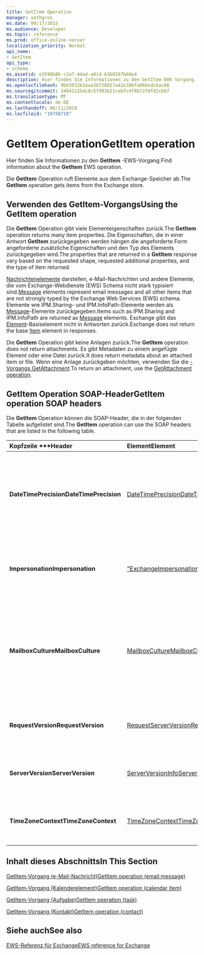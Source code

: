```yaml
---
title: GetItem Operation
manager: sethgros
ms.date: 09/17/2015
ms.audience: Developer
ms.topic: reference
ms.prod: office-online-server
localization_priority: Normal
api_name:
- GetItem
api_type:
- schema
ms.assetid: e3590b8b-c2a7-4dad-a014-6360197b68e4
description: Hier finden Sie Informationen zu den GetItem-EWS Vorgang.
ms.openlocfilehash: 9b63032b2eaa3bf26027a42e38bfa06bedcbac86
ms.sourcegitcommit: 34041125dc8c5f993b21cebfc4f8b72f0fd2cb6f
ms.translationtype: MT
ms.contentlocale: de-DE
ms.lasthandoff: 06/11/2018
ms.locfileid: "19758718"
---
```

# <a name="getitem-operation"></a><span data-ttu-id="c1b73-103">GetItem Operation</span><span class="sxs-lookup"><span data-stu-id="c1b73-103">GetItem operation</span></span>

<span data-ttu-id="c1b73-104">Hier finden Sie Informationen zu den **GetItem** -EWS-Vorgang.</span><span class="sxs-lookup"><span data-stu-id="c1b73-104">Find information about the **GetItem** EWS operation.</span></span> 
  
<span data-ttu-id="c1b73-105">Die **GetItem** Operation ruft Elemente aus dem Exchange-Speicher ab.</span><span class="sxs-lookup"><span data-stu-id="c1b73-105">The **GetItem** operation gets items from the Exchange store.</span></span> 
  
## <a name="using-the-getitem-operation"></a><span data-ttu-id="c1b73-106">Verwenden des GetItem-Vorgangs</span><span class="sxs-lookup"><span data-stu-id="c1b73-106">Using the GetItem operation</span></span>

<span data-ttu-id="c1b73-107">Die **GetItem** Operation gibt viele Elementeigenschaften zurück.</span><span class="sxs-lookup"><span data-stu-id="c1b73-107">The **GetItem** operation returns many item properties.</span></span> <span data-ttu-id="c1b73-108">Die Eigenschaften, die in einer Antwort **GetItem** zurückgegeben werden hängen die angeforderte Form angeforderte zusätzliche Eigenschaften und den Typ des Elements zurückgegeben wird.</span><span class="sxs-lookup"><span data-stu-id="c1b73-108">The properties that are returned in a **GetItem** response vary based on the requested shape, requested additional properties, and the type of item returned.</span></span> 
  
<span data-ttu-id="c1b73-109">[Nachrichtenelemente](message-ex15websvcsotherref.md) darstellen, e-Mail-Nachrichten und andere Elemente, die vom Exchange-Webdienste (EWS) Schema nicht stark typisiert sind.</span><span class="sxs-lookup"><span data-stu-id="c1b73-109">[Message](message-ex15websvcsotherref.md) elements represent email messages and all other items that are not strongly typed by the Exchange Web Services (EWS) schema.</span></span> <span data-ttu-id="c1b73-110">Elemente wie IPM.Sharing- und IPM.InfoPath-Elemente werden als [Message](message-ex15websvcsotherref.md)-Elemente zurückgegeben.</span><span class="sxs-lookup"><span data-stu-id="c1b73-110">Items such as IPM.Sharing and IPM.InfoPath are returned as [Message](message-ex15websvcsotherref.md) elements.</span></span> <span data-ttu-id="c1b73-111">Exchange gibt das [Element](item.md)-Basiselement nicht in Antworten zurück.</span><span class="sxs-lookup"><span data-stu-id="c1b73-111">Exchange does not return the base [Item](item.md) element in responses.</span></span> 
  
<span data-ttu-id="c1b73-112">Die **GetItem** Operation gibt keine Anlagen zurück.</span><span class="sxs-lookup"><span data-stu-id="c1b73-112">The **GetItem** operation does not return attachments.</span></span> <span data-ttu-id="c1b73-113">Es gibt Metadaten zu einem angefügte Element oder eine Datei zurück.</span><span class="sxs-lookup"><span data-stu-id="c1b73-113">It does return metadata about an attached item or file.</span></span> <span data-ttu-id="c1b73-114">Wenn eine Anlage zurückgeben möchten, verwenden Sie die [-Vorgangs GetAttachment](getattachment-operation.md).</span><span class="sxs-lookup"><span data-stu-id="c1b73-114">To return an attachment, use the [GetAttachment operation](getattachment-operation.md).</span></span>
  
## <a name="getitem-operation-soap-headers"></a><span data-ttu-id="c1b73-115">GetItem Operation SOAP-Header</span><span class="sxs-lookup"><span data-stu-id="c1b73-115">GetItem operation SOAP headers</span></span>

<span data-ttu-id="c1b73-116">Die **GetItem** Operation können die SOAP-Header, die in der folgenden Tabelle aufgelistet sind.</span><span class="sxs-lookup"><span data-stu-id="c1b73-116">The **GetItem** operation can use the SOAP headers that are listed in the following table.</span></span> 
  
|<span data-ttu-id="c1b73-117">Kopfzeile \*\*\*</span><span class="sxs-lookup"><span data-stu-id="c1b73-117">****Header****</span></span>|<span data-ttu-id="c1b73-118">****Element****</span><span class="sxs-lookup"><span data-stu-id="c1b73-118">****Element****</span></span>|<span data-ttu-id="c1b73-119">****Beschreibung****</span><span class="sxs-lookup"><span data-stu-id="c1b73-119">****Description****</span></span>|
|:-----|:-----|:-----|
|<span data-ttu-id="c1b73-120">**DateTimePrecision**</span><span class="sxs-lookup"><span data-stu-id="c1b73-120">**DateTimePrecision**</span></span> <br/> |[<span data-ttu-id="c1b73-121">DateTimePrecision</span><span class="sxs-lookup"><span data-stu-id="c1b73-121">DateTimePrecision</span></span>](datetimeprecision.md) <br/> |<span data-ttu-id="c1b73-122">Gibt die Auflösung der Daten-/Uhrzeitwerte in Antworten vom Server an, entweder in Sekunden oder in Millisekunden.</span><span class="sxs-lookup"><span data-stu-id="c1b73-122">Specifies the resolution of data/time values in responses from the server, either in seconds or in milliseconds.</span></span>  <br/> |
|<span data-ttu-id="c1b73-123">**Impersonation**</span><span class="sxs-lookup"><span data-stu-id="c1b73-123">**Impersonation**</span></span> <br/> |[<span data-ttu-id="c1b73-124">"ExchangeImpersonation"</span><span class="sxs-lookup"><span data-stu-id="c1b73-124">ExchangeImpersonation</span></span>](exchangeimpersonation.md) <br/> |<span data-ttu-id="c1b73-125">Identifiziert den Benutzer, für den die Clientanwendung einen Identitätswechsel durchführt.</span><span class="sxs-lookup"><span data-stu-id="c1b73-125">Identifies the user whom the client application is impersonating.</span></span>  <br/> |
|<span data-ttu-id="c1b73-126">**MailboxCulture**</span><span class="sxs-lookup"><span data-stu-id="c1b73-126">**MailboxCulture**</span></span> <br/> |[<span data-ttu-id="c1b73-127">MailboxCulture</span><span class="sxs-lookup"><span data-stu-id="c1b73-127">MailboxCulture</span></span>](mailboxculture.md) <br/> |<span data-ttu-id="c1b73-128">Bezeichnet die Kultur gemäß Definition in RFC 3066, "Tags for the Identification des Languages", um Zugriff auf das Postfach verwendet werden.</span><span class="sxs-lookup"><span data-stu-id="c1b73-128">Identifies the culture, as defined in RFC 3066, "Tags for the Identification of Languages", to be used to access the mailbox.</span></span>  <br/> |
|<span data-ttu-id="c1b73-129">**RequestVersion**</span><span class="sxs-lookup"><span data-stu-id="c1b73-129">**RequestVersion**</span></span> <br/> |[<span data-ttu-id="c1b73-130">RequestServerVersion</span><span class="sxs-lookup"><span data-stu-id="c1b73-130">RequestServerVersion</span></span>](requestserverversion.md) <br/> |<span data-ttu-id="c1b73-131">Gibt die Schemaversion für die Vorgangsanforderung an.</span><span class="sxs-lookup"><span data-stu-id="c1b73-131">Identifies the schema version for the operation request.</span></span>  <br/> |
|<span data-ttu-id="c1b73-132">**ServerVersion**</span><span class="sxs-lookup"><span data-stu-id="c1b73-132">**ServerVersion**</span></span> <br/> |[<span data-ttu-id="c1b73-133">ServerVersionInfo</span><span class="sxs-lookup"><span data-stu-id="c1b73-133">ServerVersionInfo</span></span>](serverversioninfo.md) <br/> |<span data-ttu-id="c1b73-134">Gibt die Version des Servers an, der auf die Anforderung geantwortet hat.</span><span class="sxs-lookup"><span data-stu-id="c1b73-134">Identifies the version of the server that responded to the request.</span></span>  <br/> |
|<span data-ttu-id="c1b73-135">**TimeZoneContext**</span><span class="sxs-lookup"><span data-stu-id="c1b73-135">**TimeZoneContext**</span></span> <br/> |[<span data-ttu-id="c1b73-136">TimeZoneContext</span><span class="sxs-lookup"><span data-stu-id="c1b73-136">TimeZoneContext</span></span>](timezonecontext.md) <br/> |<span data-ttu-id="c1b73-137">Gibt die Zeitzone für alle Antworten vom Server an.</span><span class="sxs-lookup"><span data-stu-id="c1b73-137">Identifies the time zone to be used for all responses from the server.</span></span>  <br/> |
   
## <a name="in-this-section"></a><span data-ttu-id="c1b73-138">Inhalt dieses Abschnitts</span><span class="sxs-lookup"><span data-stu-id="c1b73-138">In This Section</span></span>

[<span data-ttu-id="c1b73-139">GetItem-Vorgang (e-Mail-Nachricht)</span><span class="sxs-lookup"><span data-stu-id="c1b73-139">GetItem operation (email message)</span></span>](getitem-operation-email-message.md)
  
[<span data-ttu-id="c1b73-140">GetItem-Vorgang (Kalenderelement)</span><span class="sxs-lookup"><span data-stu-id="c1b73-140">GetItem operation (calendar item)</span></span>](getitem-operation-calendar-item.md)
  
[<span data-ttu-id="c1b73-141">GetItem-Vorgang (Aufgabe)</span><span class="sxs-lookup"><span data-stu-id="c1b73-141">GetItem operation (task)</span></span>](getitem-operation-task.md)
  
[<span data-ttu-id="c1b73-142">GetItem-Vorgang (Kontakt)</span><span class="sxs-lookup"><span data-stu-id="c1b73-142">GetItem operation (contact)</span></span>](getitem-operation-contact.md)
  
## <a name="see-also"></a><span data-ttu-id="c1b73-143">Siehe auch</span><span class="sxs-lookup"><span data-stu-id="c1b73-143">See also</span></span>



[<span data-ttu-id="c1b73-144">EWS-Referenz für Exchange</span><span class="sxs-lookup"><span data-stu-id="c1b73-144">EWS reference for Exchange</span></span>](ews-reference-for-exchange.md)

